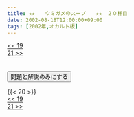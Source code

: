 ```yaml
---
title: ★★　　ウミガメのスープ　　★★　２０杯目
date: 2002-08-18T12:00:00+09:00
tags: [2002年,オカルト板]
---
```

<div class="th_left"><a href="../19"><< 19</a></div>
<div class="th_right"><a href="../21">21 >></a></div>
<br><br>
<script src="../../js/cupsoup.js"></script>
<form>
<input type="button" value="問題と解説のみにする" onClick="toggleCupsoup()">
</form>
{{< 20 >}}
<div class="th_left"><a href="../19"><< 19</a></div>
<div class="th_right"><a href="../21">21 >></a></div>